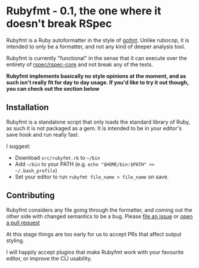 # Rubyfmt - 0.1, the one where it doesn't break RSpec

Rubyfmt is a Ruby autoformatter in the style of
[gofmt](https://golang.org/cmd/gofmt/).  Unlike rubocop, it is intended to
*only* be a formatter, and not any kind of deeper analysis tool.

Rubyfmt is currently "functional" in the sense that it can execute over the
entirety of [rspec/rspec-core](https://github.com/rspec/rspec-core) and not
break any of the tests.

**Rubyfmt implements basically no style opinions at the moment, and as such
isn't really fit for day to day usage. If you'd like to try it out though,
you can check out the section below**

## Installation

Rubyfmt is a standalone script that only loads the standard library of Ruby,
as such it is not packaged as a gem. It is intended to be in your editor's save
hook and run really fast.

I suggest:

* Download `src/rubyfmt.rb` to `~/bin`
* Add `~/bin` to your PATH (e.g. `echo "$HOME/bin:$PATH" >> ~/.bash_profile`)
* Set your editor to run `rubyfmt file_name > file_name` on save.


## Contributing

Rubyfmt considers any file going through the formatter, and coming out the other
side with changed semantics to be a bug. Please
[file an issue](https://github.com/samphippen/rubyfmt/issues/new) or [open a pull request](https://github.com/samphippen/rubyfmt/compare)

At this stage things are too early for us to accept PRs that affect output
styling.

I will happily accept plugins that make Rubyfmt work with your favourite editor,
or improve the CLI usability.

